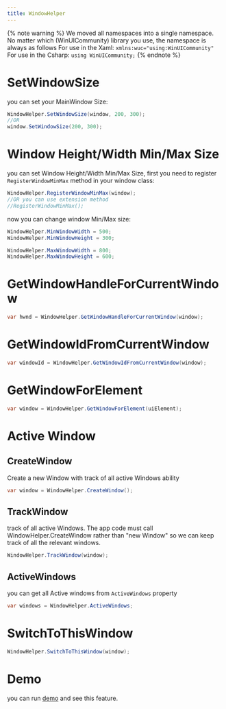 ```yaml
---
title: WindowHelper
---
```


{% note warning %}
We moved all namespaces into a single namespace. No matter which (WinUICommunity) library you use, the namespace is always as follows
For use in the Xaml:
`xmlns:wuc="using:WinUICommunity"`
For use in the Csharp:
`using WinUICommunity;`
{% endnote %}

# SetWindowSize
you can set your MainWindow Size:
```cs
WindowHelper.SetWindowSize(window, 200, 300);
//OR
window.SetWindowSize(200, 300);
```

# Window Height/Width Min/Max Size
you can set Window Height/Width Min/Max Size, first you need to register `RegisterWindowMinMax` method in your window class:

```cs
WindowHelper.RegisterWindowMinMax(window);
//OR you can use extension method
//RegisterWindowMinMax();
```
now you can change window Min/Max size:
```cs
WindowHelper.MinWindowWidth = 500;
WindowHelper.MinWindowHeight = 300;

WindowHelper.MaxWindowWidth = 800;
WindowHelper.MaxWindowHeight = 600;
```

# GetWindowHandleForCurrentWindow

```cs
var hwnd = WindowHelper.GetWindowHandleForCurrentWindow(window);
```
# GetWindowIdFromCurrentWindow

```cs
var windowId = WindowHelper.GetWindowIdFromCurrentWindow(window);
```

# GetWindowForElement

```cs
var window = WindowHelper.GetWindowForElement(uiElement);
```

# Active Window

## CreateWindow
Create a new Window with track of all active Windows ability 
```cs
var window = WindowHelper.CreateWindow();
```

## TrackWindow
track of all active Windows.  The app code must call WindowHelper.CreateWindow 
rather than "new Window" so we can keep track of all the relevant windows.

```cs
WindowHelper.TrackWindow(window);
```

## ActiveWindows
you can get all Active windows from `ActiveWindows` property

```cs
var windows = WindowHelper.ActiveWindows;
```
# SwitchToThisWindow

```cs
WindowHelper.SwitchToThisWindow(window);
```
# Demo
you can run [demo](https://github.com/WinUICommunity/WinUICommunity) and see this feature.
